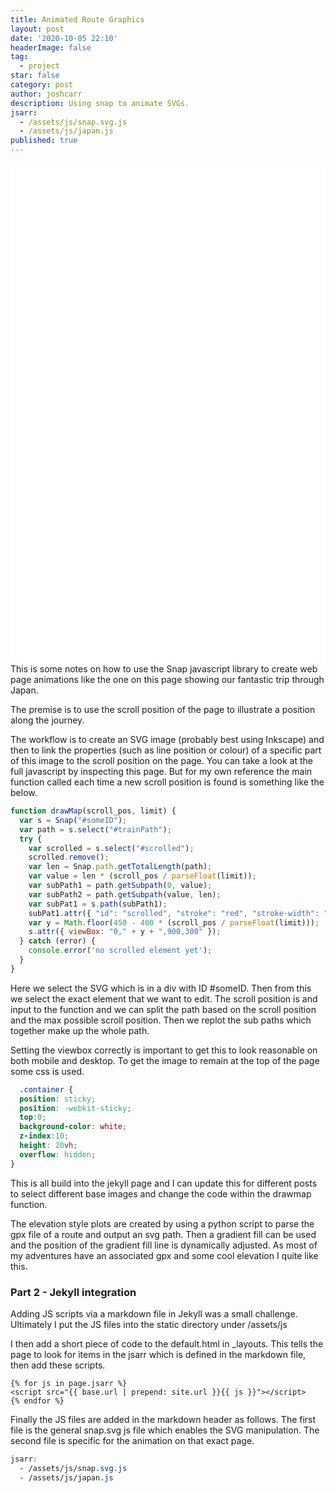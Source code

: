 ```yaml
---
title: Animated Route Graphics
layout: post
date: '2020-10-05 22:10'
headerImage: false
tag:
  - project
star: false
category: post
author: joshcarr
description: Using snap to animate SVGs.
jsarr:
  - /assets/js/snap.svg.js
  - /assets/js/japan.js
published: true
---
```

<style>
  .container {
  position: sticky;
  position: -webkit-sticky;
  top:0;
  background-color: white;
  z-index:10;
  height: 20vh;
  overflow: hidden;
}
</style>

<div class="container">
<svg id="someID" viewBox="0 450 900 300" overflow="hidden"></svg>
</div>

<div markdown="1" class="contentCont" id="scroll">
This is some notes on how to use the Snap javascript library to create web page animations like the one on this page showing our fantastic trip through Japan.

The premise is to use the scroll position of the page to illustrate a position along the journey. 

The workflow is to create an SVG image (probably best using Inkscape) and then to link the properties (such as line position or colour) of a specific part of this image to the scroll position on the page. You can take a look at the full javascript by inspecting this page. But for my own reference the main function called each time a new scroll position is found is something like the below.

```javascript
function drawMap(scroll_pos, limit) {
  var s = Snap("#someID");
  var path = s.select("#trainPath");
  try {
    var scrolled = s.select("#scrolled");
    scrolled.remove();
    var len = Snap.path.getTotalLength(path);
    var value = len * (scroll_pos / parseFloat(limit));
    var subPath1 = path.getSubpath(0, value);
    var subPath2 = path.getSubpath(value, len);
    var subPat1 = s.path(subPath1);
    subPat1.attr({ "id": "scrolled", "stroke": "red", "stroke-width": "1.5", "fill": "none", "line-cap": "round" });
    var y = Math.floor(450 - 400 * (scroll_pos / parseFloat(limit)));
    s.attr({ viewBox: "0," + y + ",900,300" });
  } catch (error) {
    console.error('no scrolled element yet');
  }
}
```

Here we select the SVG which is in a div with ID #someID. Then from this we select the exact element that we want to edit.
The scroll position is and input to the function and we can split the path based on the scroll position and the max possible scroll position. Then we replot the sub paths which together make up the whole path.

Setting the viewbox correctly is important to get this to look reasonable on both mobile and desktop. To get the image to remain at the top of the page some css is used.
```css
  .container {
  position: sticky;
  position: -webkit-sticky;
  top:0;
  background-color: white;
  z-index:10;
  height: 20vh;
  overflow: hidden;
}
```

This is all build into the jekyll page and I can update this for different posts to select different base images and change the code within the drawmap function.

The elevation style plots are created by using a python script to parse the gpx file of a route and output an svg path. Then a gradient fill can be used and the position of the gradient fill line is dynamically adjusted. As most of my adventures have an associated gpx and some cool elevation I quite like this.

### Part 2 - Jekyll integration
Adding JS scripts via a markdown file in Jekyll was a small challenge. Ultimately I put the JS files into the static directory under /assets/js

I then add a short piece of code to the default.html in _layouts. This tells the page to look for items in the jsarr which is defined in the markdown file, then add these scripts.

```
{% for js in page.jsarr %}
<script src="{{ base.url | prepend: site.url }}{{ js }}"></script>
{% endfor %}
```

Finally the JS files are added in the markdown header as follows. The first file is the general snap.svg js file which enables the SVG manipulation. The second file is specific for the animation on that exact page.
```css
jsarr:
  - /assets/js/snap.svg.js
  - /assets/js/japan.js
```
</div>